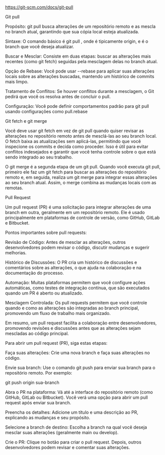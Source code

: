 https://git-scm.com/docs/git-pull

Git pull

Propósito: git pull busca alterações de um repositório remoto e as mescla no branch atual, garantindo que sua cópia local esteja atualizada.

Sintaxe: O comando básico é git pull , onde é tipicamente origin, e é o branch que você deseja atualizar.

Buscar e Mesclar: Consiste em duas etapas: buscar as alterações mais recentes (como git fetch) seguidas pela mesclagem delas no branch atual.

Opção de Rebase: Você pode usar --rebase para aplicar suas alterações locais sobre as alterações buscadas, mantendo um histórico de commits mais limpo.

Tratamento de Conflitos: Se houver conflitos durante a mesclagem, o Git pedirá que você os resolva antes de concluir o pull.

Configuração: Você pode definir comportamentos padrão para git pull usando configurações como pull.rebase

Git fetch e git merge

Você deve usar git fetch em vez de git pull quando quiser revisar as alterações no repositório remoto antes de mesclá-las ao seu branch local. O fetch baixa as atualizações sem aplicá-las, permitindo que você inspecione os commits e decida como proceder. Isso é útil para evitar conflitos indesejados e garantir que você tenha controle sobre o que está sendo integrado ao seu trabalho.

O git merge é a segunda etapa de um git pull. Quando você executa git pull, primeiro ele faz um git fetch para buscar as alterações do repositório remoto e, em seguida, realiza um git merge para integrar essas alterações ao seu branch atual. Assim, o merge combina as mudanças locais com as remotas.

Pull Request

Um pull request (PR) é uma solicitação para integrar alterações de uma branch em outra, geralmente em um repositório remoto. Ele é usado principalmente em plataformas de controle de versão, como GitHub, GitLab e Bitbucket.

Pontos importantes sobre pull requests:

Revisão de Código: Antes de mesclar as alterações, outros desenvolvedores podem revisar o código, discutir mudanças e sugerir melhorias.

Histórico de Discussões: O PR cria um histórico de discussões e comentários sobre as alterações, o que ajuda na colaboração e na documentação do processo.

Automação: Muitas plataformas permitem que você configure ações automáticas, como testes de integração contínua, que são executados quando um PR é aberto ou atualizado.

Mesclagem Controlada: Os pull requests permitem que você controle quando e como as alterações são integradas ao branch principal, promovendo um fluxo de trabalho mais organizado.

Em resumo, um pull request facilita a colaboração entre desenvolvedores, promovendo revisões e discussões antes que as alterações sejam mescladas ao código principal.

Para abrir um pull request (PR), siga estas etapas:

Faça suas alterações: Crie uma nova branch e faça suas alterações no código.

Envie sua branch: Use o comando git push para enviar sua branch para o repositório remoto. Por exemplo:

git push origin sua-branch

Abra o PR na plataforma: Vá até a interface do repositório remoto (como GitHub, GitLab ou Bitbucket). Você verá uma opção para abrir um pull request após enviar sua branch.

Preencha os detalhes: Adicione um título e uma descrição ao PR, explicando as mudanças e seu propósito.

Selecione a branch de destino: Escolha a branch na qual você deseja mesclar suas alterações (geralmente main ou develop).

Crie o PR: Clique no botão para criar o pull request. Depois, outros desenvolvedores podem revisar e comentar suas alterações.
